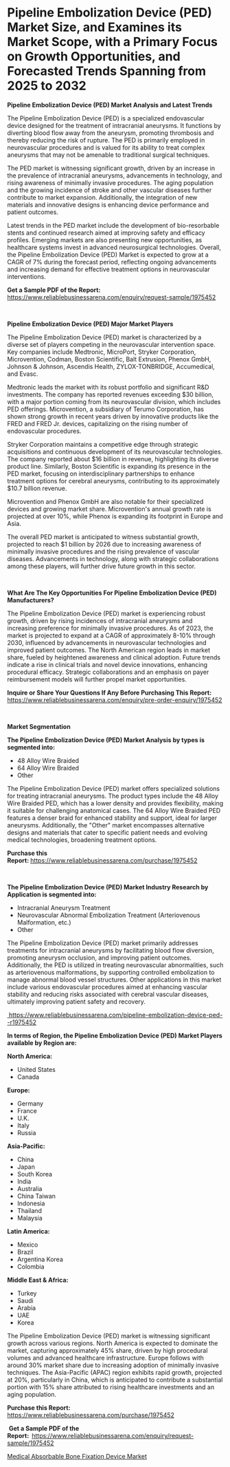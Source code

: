 <p><h1>Pipeline Embolization Device (PED) Market Size, and Examines its Market Scope, with a Primary Focus on Growth Opportunities, and Forecasted Trends Spanning from 2025 to 2032</h1></p><p><strong>Pipeline Embolization Device (PED) Market Analysis and Latest Trends</strong></p>
<p><p>The Pipeline Embolization Device (PED) is a specialized endovascular device designed for the treatment of intracranial aneurysms. It functions by diverting blood flow away from the aneurysm, promoting thrombosis and thereby reducing the risk of rupture. The PED is primarily employed in neurovascular procedures and is valued for its ability to treat complex aneurysms that may not be amenable to traditional surgical techniques.</p><p>The PED market is witnessing significant growth, driven by an increase in the prevalence of intracranial aneurysms, advancements in technology, and rising awareness of minimally invasive procedures. The aging population and the growing incidence of stroke and other vascular diseases further contribute to market expansion. Additionally, the integration of new materials and innovative designs is enhancing device performance and patient outcomes.</p><p>Latest trends in the PED market include the development of bio-resorbable stents and continued research aimed at improving safety and efficacy profiles. Emerging markets are also presenting new opportunities, as healthcare systems invest in advanced neurosurgical technologies. Overall, the Pipeline Embolization Device (PED) Market is expected to grow at a CAGR of 7% during the forecast period, reflecting ongoing advancements and increasing demand for effective treatment options in neurovascular interventions.</p></p>
<p><strong>Get a Sample PDF of the Report:&nbsp;</strong> <a href="https://www.reliablebusinessarena.com/enquiry/request-sample/1975452?utm_campaign=1990&utm_medium=2&utm_source=Github&utm_content=ia&utm_term=05032025&utm_id=pipeline-embolization-device-ped">https://www.reliablebusinessarena.com/enquiry/request-sample/1975452</a></p>
<p>&nbsp;</p>
<p><strong>Pipeline Embolization Device (PED) Major Market Players</strong></p>
<p><p>The Pipeline Embolization Device (PED) market is characterized by a diverse set of players competing in the neurovascular intervention space. Key companies include Medtronic, MicroPort, Stryker Corporation, Microvention, Codman, Boston Scientific, Balt Extrusion, Phenox GmbH, Johnson & Johnson, Ascendis Health, ZYLOX-TONBRIDGE, Accumedical, and Evasc.</p><p>Medtronic leads the market with its robust portfolio and significant R&D investments. The company has reported revenues exceeding $30 billion, with a major portion coming from its neurovascular division, which includes PED offerings. Microvention, a subsidiary of Terumo Corporation, has shown strong growth in recent years driven by innovative products like the FRED and FRED Jr. devices, capitalizing on the rising number of endovascular procedures.</p><p>Stryker Corporation maintains a competitive edge through strategic acquisitions and continuous development of its neurovascular technologies. The company reported about $16 billion in revenue, highlighting its diverse product line. Similarly, Boston Scientific is expanding its presence in the PED market, focusing on interdisciplinary partnerships to enhance treatment options for cerebral aneurysms, contributing to its approximately $10.7 billion revenue.</p><p>Microvention and Phenox GmbH are also notable for their specialized devices and growing market share. Microvention's annual growth rate is projected at over 10%, while Phenox is expanding its footprint in Europe and Asia.</p><p>The overall PED market is anticipated to witness substantial growth, projected to reach $1 billion by 2026 due to increasing awareness of minimally invasive procedures and the rising prevalence of vascular diseases. Advancements in technology, along with strategic collaborations among these players, will further drive future growth in this sector.</p></p>
<p>&nbsp;</p>
<p><strong>What Are The Key Opportunities For Pipeline Embolization Device (PED) Manufacturers?</strong></p>
<p><p>The Pipeline Embolization Device (PED) market is experiencing robust growth, driven by rising incidences of intracranial aneurysms and increasing preference for minimally invasive procedures. As of 2023, the market is projected to expand at a CAGR of approximately 8-10% through 2030, influenced by advancements in neurovascular technologies and improved patient outcomes. The North American region leads in market share, fueled by heightened awareness and clinical adoption. Future trends indicate a rise in clinical trials and novel device innovations, enhancing procedural efficacy. Strategic collaborations and an emphasis on payer reimbursement models will further propel market opportunities.</p></p>
<p><strong>Inquire or Share Your Questions If Any Before Purchasing This Report:</strong> <a href="https://www.reliablebusinessarena.com/enquiry/pre-order-enquiry/1975452?utm_campaign=1990&utm_medium=2&utm_source=Github&utm_content=ia&utm_term=05032025&utm_id=pipeline-embolization-device-ped">https://www.reliablebusinessarena.com/enquiry/pre-order-enquiry/1975452</a></p>
<p>&nbsp;</p>
<p><strong>Market Segmentation</strong></p>
<p><strong>The Pipeline Embolization Device (PED) Market Analysis by types is segmented into:</strong></p>
<p><ul><li>48 Alloy Wire Braided</li><li>64 Alloy Wire Braided</li><li>Other</li></ul></p>
<p><p>The Pipeline Embolization Device (PED) market offers specialized solutions for treating intracranial aneurysms. The product types include the 48 Alloy Wire Braided PED, which has a lower density and provides flexibility, making it suitable for challenging anatomical cases. The 64 Alloy Wire Braided PED features a denser braid for enhanced stability and support, ideal for larger aneurysms. Additionally, the "Other" market encompasses alternative designs and materials that cater to specific patient needs and evolving medical technologies, broadening treatment options.</p></p>
<p><strong>Purchase this Report:&nbsp;</strong><a href="https://www.reliablebusinessarena.com/purchase/1975452?utm_campaign=1990&utm_medium=2&utm_source=Github&utm_content=ia&utm_term=05032025&utm_id=pipeline-embolization-device-ped">https://www.reliablebusinessarena.com/purchase/1975452</a></p>
<p>&nbsp;</p>
<p><strong>The Pipeline Embolization Device (PED) Market Industry Research by Application is segmented into:</strong></p>
<p><ul><li>Intracranial Aneurysm Treatment</li><li>Neurovascular Abnormal Embolization Treatment (Arteriovenous Malformation, etc.)</li><li>Other</li></ul></p>
<p><p>The Pipeline Embolization Device (PED) market primarily addresses treatments for intracranial aneurysms by facilitating blood flow diversion, promoting aneurysm occlusion, and improving patient outcomes. Additionally, the PED is utilized in treating neurovascular abnormalities, such as arteriovenous malformations, by supporting controlled embolization to manage abnormal blood vessel structures. Other applications in this market include various endovascular procedures aimed at enhancing vascular stability and reducing risks associated with cerebral vascular diseases, ultimately improving patient safety and recovery.</p></p>
<p><a href="https://www.reliablebusinessarena.com/pipeline-embolization-device-ped--r1975452?utm_campaign=1990&utm_medium=2&utm_source=Github&utm_content=ia&utm_term=05032025&utm_id=pipeline-embolization-device-ped">&nbsp;https://www.reliablebusinessarena.com/pipeline-embolization-device-ped--r1975452</a></p>
<p><strong>In terms of Region, the Pipeline Embolization Device (PED) Market Players available by Region are:</strong></p>
<p>
    <p> <strong> North America: </strong>
        <ul>
            <li>United States</li>
            <li>Canada</li>
        </ul>
        </p> 
    <p> <strong> Europe: </strong>
        <ul>
            <li>Germany</li>
            <li>France</li>
            <li>U.K.</li>
            <li>Italy</li>
            <li>Russia</li>
        </ul>
        </p> 
    <p> <strong> Asia-Pacific: </strong>
        <ul>
            <li>China</li>
            <li>Japan</li>
            <li>South Korea</li>
            <li>India</li>
            <li>Australia</li>
            <li>China Taiwan</li>
            <li>Indonesia</li>
            <li>Thailand</li>
            <li>Malaysia</li>
        </ul>
        </p> 
    <p> <strong> Latin America: </strong>
        <ul>
            <li>Mexico</li>
            <li>Brazil</li>
            <li>Argentina Korea</li>
            <li>Colombia</li>
        </ul>
        </p> 
    <p> <strong> Middle East & Africa: </strong>
        <ul>
            <li>Turkey</li>
            <li>Saudi</li>
            <li>Arabia</li>
            <li>UAE</li>
            <li>Korea</li>
        </ul>
    </p>
    </p>
<p><p>The Pipeline Embolization Device (PED) market is witnessing significant growth across various regions. North America is expected to dominate the market, capturing approximately 45% share, driven by high procedural volumes and advanced healthcare infrastructure. Europe follows with around 30% market share due to increasing adoption of minimally invasive techniques. The Asia-Pacific (APAC) region exhibits rapid growth, projected at 20%, particularly in China, which is anticipated to contribute a substantial portion with 15% share attributed to rising healthcare investments and an aging population.</p></p>
<p><strong>Purchase this Report: </strong><a href="https://www.reliablebusinessarena.com/purchase/1975452?utm_campaign=1990&utm_medium=2&utm_source=Github&utm_content=ia&utm_term=05032025&utm_id=pipeline-embolization-device-ped">https://www.reliablebusinessarena.com/purchase/1975452</a></p>
<p>&nbsp;<strong>Get a Sample PDF of the Report:&nbsp;&nbsp;</strong><a href="https://www.reliablebusinessarena.com/enquiry/request-sample/1975452?utm_campaign=1990&utm_medium=2&utm_source=Github&utm_content=ia&utm_term=05032025&utm_id=pipeline-embolization-device-ped">https://www.reliablebusinessarena.com/enquiry/request-sample/1975452</a></p>
<p><strong></strong></p>
<p><p><a href="https://github.com/MarciaRunte/Market-Research-Report-List-1/blob/main/medical-absorbable-bone-fixation-device-market.md?utm_campaign=1990&utm_medium=2&utm_source=Github&utm_content=ia&utm_term=05032025&utm_id=pipeline-embolization-device-ped">Medical Absorbable Bone Fixation Device Market</a></p></p>